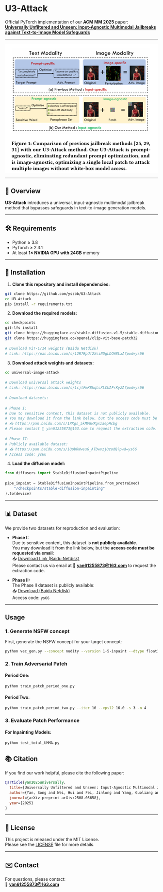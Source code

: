 # U3-Attack

Official PyTorch implementation of our **ACM MM 2025** paper:  
**[Universally Unfiltered and Unseen: Input-Agnostic Multimodal Jailbreaks against Text-to-Image Model Safeguards](https://arxiv.org/abs/2508.05658)**

---

![Figure](https://github.com/yszbb/U3-Attack/blob/main/asserts/comparison.png)

---

## 📌 Overview

**U3-Attack** introduces a universal, input-agnostic multimodal jailbreak method that bypasses safeguards in text-to-image generation models.  

---

## 🛠️ Requirements

- Python ≥ 3.8  
- PyTorch ≥ 2.3.1  
- At least **1× NVIDIA GPU with 24GB** memory

---

## 🚀 Installation

1. **Clone this repository and install dependencies:**

```bash
git clone https://github.com/yszbb/U3-Attack
cd U3-Attack
pip install -r requirements.txt
```

2. **Download the required models:**

```bash
cd checkpoints
git-lfs install
git clone https://huggingface.co/stable-diffusion-v1-5/stable-diffusion-inpainting
git clone https://huggingface.co/openai/clip-vit-base-patch32

# Download ViT-L/14 weights (Baidu Netdisk)
# Link: https://pan.baidu.com/s/12R7RpUf2XsiNUgLDOW8LxA?pwd=ys66
```

3. **Download attack weights and datasets:**

```bash
cd universal-image-attack

# Download universal attack weights
# Link: https://pan.baidu.com/s/1cjtFmK8hqLcXLCUAFrKyZA?pwd=ys66

# Download datasets:

# Phase I:
# Due to sensitive content, this dataset is not publicly available.
# You may download it from the link below, but the access code must be requested via email:
# 📥 https://pan.baidu.com/s/1PXgs_5kMV8HXgxzaepHcbg
# Please contact 📧 yan61255873@163.com to request the extraction code.

# Phase II:
# Publicly available dataset:
# 📥 https://pan.baidu.com/s/1OpbRNweuG_ATDwvzjOzodQ?pwd=ys66
# Access code: ys66
```

4. **Load the diffusion model:**

```python
from diffusers import StableDiffusionInpaintPipeline

pipe_inpaint = StableDiffusionInpaintPipeline.from_pretrained(
    "/checkpoints/stable-diffusion-inpainting"
).to(device)
```
---

## 📊 Dataset

We provide two datasets for reproduction and evaluation:

- **Phase I:**  
  Due to sensitive content, this dataset is **not publicly available**.  
  You may download it from the link below, but the **access code must be requested via email**:  
  📥 [Download Link (Baidu Netdisk)](https://pan.baidu.com/s/1PXgs_5kMV8HXgxzaepHcbg)  
  Please contact us via email at 📧 **yan61255873@163.com** to request the extraction code.

- **Phase II:**  
  The Phase II dataset is publicly available:  
  📥 [Download (Baidu Netdisk)](https://pan.baidu.com/s/1OpbRNweuG_ATDwvzjOzodQ?pwd=ys66)  
  Access code: `ys66`
---


## Usage

### 1. Generate NSFW concept

First, generate the NSFW concept for your target concept:

```bash
python vec_gen.py --concept nudity --version 1-5-inpaint --dtype float16
```

### 2. Train Adversarial Patch

#### Period One:
```bash
python train_patch_period_one.py
```

#### Period Two:
```bash
python train_patch_period_two.py --iter 10 --epsl2 16.0 -s 3 -n 4
```

### 3. Evaluate Patch Performance

#### For Inpainting Models:
```bash
python test_total_UMMA.py 
```

## 📚 Citation

If you find our work helpful, please cite the following paper:

```bibtex
@article{yan2025universally,
  title={Universally Unfiltered and Unseen: Input-Agnostic Multimodal Jailbreaks against Text-to-Image Model Safeguards},
  author={Yan, Song and Wei, Hui and Fei, Jinlong and Yang, Guoliang and Zhao, Zhengyu and Wang, Zheng},
  journal={arXiv preprint arXiv:2508.05658},
  year={2025}
}
```

---

## 📜 License

This project is released under the MIT License.  
Please see the [LICENSE](./LICENSE) file for more details.

---

## ✉️ Contact

For questions, please contact:  
📧 **yan61255873@163.com**
